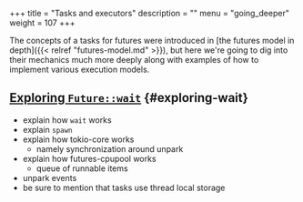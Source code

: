 +++
title = "Tasks and executors"
description = ""
menu = "going_deeper"
weight = 107
+++

The concepts of a tasks for futures were introduced in [the futures model in
depth]({{< relref "futures-model.md" >}}), but here we're going to dig into
their mechanics much more deeply along with examples of how to implement various
execution models.

## [Exploring `Future::wait`](#exploring-wait) {#exploring-wait}

* explain how `wait` works
* explain `spawn`
* explain how tokio-core works
  * namely synchronization around unpark
* explain how futures-cpupool works
  * queue of runnable items
* unpark events
* be sure to mention that tasks use thread local storage
